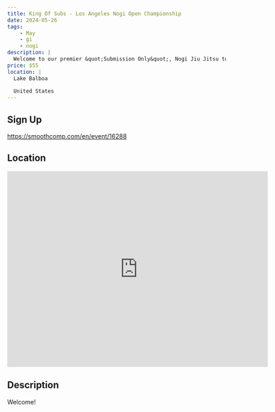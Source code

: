 ```yaml
---
title: King Of Subs - Los Angeles Nogi Open Championship
date: 2024-05-26
tags:
    - May
    - gi 
    - nogi 
description: |
  Welcome to our premier &quot;Submission Only&quot;, Nogi Jiu Jitsu tournament
price: $55
location: |
  Lake Balboa
  
  United States
---
```

## Sign Up
https://smoothcomp.com/en/event/16288

## Location
<iframe src="https://www.google.com/maps/embed?pb=!1m18!1m12!1m3!1d12345.6789!2d-118.4934078!3d34.2019917!2m3!1f0!2f0!3f0!3m2!1i1024!2i768!4f13.1!3m3!1m2!1s0x0%3A0x0!2z34.2019917!5e0!3m2!1sen!2sus!4v1234567890" width="600" height="450" style="border:0;" allowfullscreen="" loading="lazy"></iframe>

## Description
Welcome!